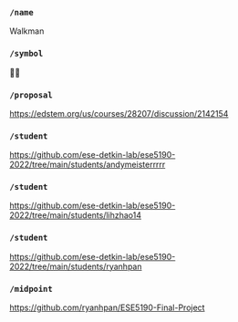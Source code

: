 ### `/name`
Walkman
### `/symbol`
🚶‍♂️
### `/proposal`
https://edstem.org/us/courses/28207/discussion/2142154
### `/student`
https://github.com/ese-detkin-lab/ese5190-2022/tree/main/students/andymeisterrrrr
### `/student`
https://github.com/ese-detkin-lab/ese5190-2022/tree/main/students/lihzhao14
### `/student`
https://github.com/ese-detkin-lab/ese5190-2022/tree/main/students/ryanhpan
### `/midpoint`
https://github.com/ryanhpan/ESE5190-Final-Project
